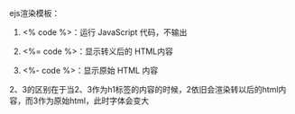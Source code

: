 ejs渲染模板：

1. <% code %>：运行 JavaScript 代码，不输出

2. <%= code %>：显示转义后的 HTML内容 

3. <%- code %>：显示原始 HTML 内容

2、3的区别在于当2、3作为h1标签的内容的时候，2依旧会渲染转以后的html内容，而3作为原始html，此时字体会变大